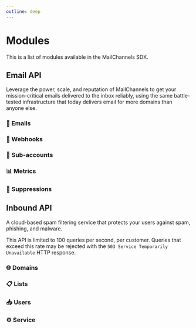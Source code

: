 ```yaml
---
outline: deep
---
```


<script setup>
import { VPButton } from 'vitepress/theme-without-fonts'
</script>

# Modules

This is a list of modules available in the MailChannels SDK.

## Email API <Badge type="warning" text="version 0.12.0" />

Leverage the power, scale, and reputation of MailChannels to get your mission-critical emails delivered to the inbox reliably, using the same battle-tested infrastructure that today delivers email for more domains than anyone else.

### 📧 Emails

<!-- @include: modules/emails.md#description -->

<VPButton href="/modules/emails" text="Read documentation" theme="alt" style="text-decoration:none" />

### 📢 Webhooks

<!-- @include: modules/webhooks.md#description -->

<VPButton href="/modules/webhooks" text="Read documentation" theme="alt" style="text-decoration:none" />

### 🪪 Sub-accounts

<!-- @include: modules/sub-accounts.md#description -->

<VPButton href="/modules/sub-accounts" text="Read documentation" theme="alt" style="text-decoration:none" />

### 📊 Metrics

<!-- @include: modules/metrics.md#description -->

<VPButton href="/modules/metrics" text="Read documentation" theme="alt" style="text-decoration:none" />

### 🚫 Suppressions

<!-- @include: modules/suppressions.md#description -->

<VPButton href="/modules/suppressions" text="Read documentation" theme="alt" style="text-decoration:none" />

## Inbound API <Badge type="warning" text="version 1.2.0" />

A cloud-based spam filtering service that protects your users against spam, phishing, and malware.

This API is limited to 100 queries per second, per customer. Queries that exceed this rate may be rejected with the `503 Service Temporarily Unavailable` HTTP response.

### 🌐 Domains

<!-- @include: modules/domains.md#description -->

<VPButton href="/modules/domains" text="Read documentation" theme="alt" style="text-decoration:none" />

### 📋 Lists

<!-- @include: modules/lists.md#description -->

<VPButton href="/modules/lists" text="Read documentation" theme="alt" style="text-decoration:none" />

### 📥 Users

<!-- @include: modules/users.md#description -->

<VPButton href="/modules/users" text="Read documentation" theme="alt" style="text-decoration:none" />

### ⚙️ Service

<!-- @include: modules/service.md#description -->

<VPButton href="/modules/service" text="Read documentation" theme="alt" style="text-decoration:none" />

